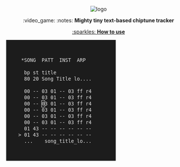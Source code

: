 <p align="center">
  <img src="https://i.ibb.co/5Y93XtX/logo.png" alt="logo">
</p>
<p align="center">:video_game: :notes: <b>Mighty tiny text-based chiptune tracker</b></p>

<p align="center"><a href="https://github.com/vacavaca/cid/blob/master/doc/MANUAL"> :sparkles: <b>How to use</b></a></p>


![Screenshot](/doc/screenshot.png)
